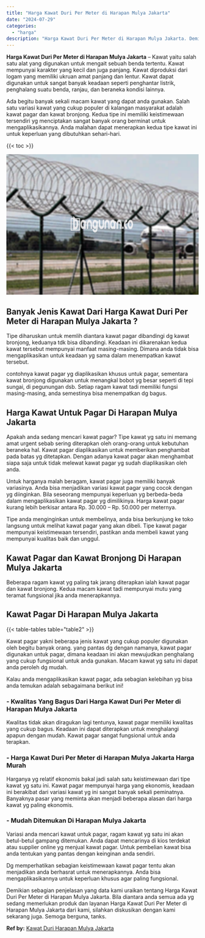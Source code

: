 ```yaml
---
title: "Harga Kawat Duri Per Meter di Harapan Mulya Jakarta"
date: "2024-07-29"
categories: 
  - "harga"
description: "Harga Kawat Duri Per Meter di Harapan Mulya Jakarta. Demikian sebagian penjelasan yang data kami uraikan tentang Harga Kawat Duri Per Meter di Harapan Mulya..."
---
```


**Harga Kawat Duri Per Meter di Harapan Mulya Jakarta** – Kawat yaitu salah satu alat yang digunakan untuk mengait sebuah benda tertentu. Kawat mempunyai karakter yang kecil dan juga panjang. Kawat diproduksi dari logam yang memiliki ukruan amat panjang dan lentur. Kawat dapat digunakan untuk sangat banyak keadaan seperti penghantar listrik, penghalang suatu benda, ranjau, dan beraneka kondisi lainnya.

Ada begitu banyak sekali macam kawat yang dapat anda gunakan. Salah satu variasi kawat yang cukup populer di kalangan masyarakat adalah kawat pagar dan kawat bronjong. Kedua tipe ini memiliki keistimewaan tersendiri yg menciptakan sangat banyak orang berminat untuk mengaplikasikannya. Anda malahan dapat menerapkan kedua tipe kawat ini untuk keperluan yang dibutuhkan sehari-hari.

{{< toc >}}

![Harga Kawat Duri Per Meter di Harapan Mulya Jakarta](/images/jual-kawat-murah35.png)

## Banyak Jenis Kawat Dari Harga Kawat Duri Per Meter di Harapan Mulya Jakarta ?

Tipe diharuskan untuk memlih diantara kawat pagar dibandingi dg kawat bronjong, keduanya tdk bisa dibandingi. Keadaan ini dikarenakan kedua kawat tersebut mempunyai manfaat masing-masing. Dimana anda tidak bisa mengaplikasikan untuk keadaan yg sama dalam menempatkan kawat tersebut.

contohnya kawat pagar yg diaplikasikan khusus untuk pagar, sementara kawat bronjong digunakan untuk menangkal bobot yg besar seperti di tepi sungai, di pegunungan dsb. Setiap ragam kawat tadi memiliki fungsi masing-masing, anda semestinya bisa menempatkan dg bagus.

## Harga Kawat Untuk Pagar Di Harapan Mulya Jakarta

Apakah anda sedang mencari kawat pagar? Tipe kawat yg satu ini memang amat urgent sebab sering diterapkan oleh orang-orang untuk kebutuhan beraneka hal. Kawat pagar diaplikasikan untuk memberikan penghambat pada batas yg ditetapkan. Dengan adanya kawat pagar akan menghambat siapa saja untuk tidak melewat kawat pagar yg sudah diaplikasikan oleh anda.

Untuk harganya malah beragam, kawat pagar juga memiliki banyak variasinya. Anda bisa menjadikan variasi kawat pagar yang cocok dengan yg diinginkan. Bila seseorang mempunyai keperluan yg berbeda-beda dalam mengaplikasikan kawat pagar yg dimilikinya. Harga kawat pagar kurang lebih berkisar antara Rp. 30.000 – Rp. 50.000 per meternya.

Tipe anda menginginkan untuk membelinya, anda bisa berkunjung ke toko langsung untuk melihat kawat pagar yang akan dibeli. Tipe kawat pagar mempunyai keistimewaan tersendiri, pastikan anda membeli kawat yang mempunyai kualitas baik dan unggul.

## Kawat Pagar dan Kawat Bronjong Di Harapan Mulya Jakarta

Beberapa ragam kawat yg paling tak jarang diterapkan ialah kawat pagar dan kawat bronjong. Kedua macam kawat tadi mempunyai mutu yang teramat fungsional jika anda menerapkannya.

## Kawat Pagar Di Harapan Mulya Jakarta

{{< table-tables table="table2" >}}

Kawat pagar yakni beberapa jenis kawat yang cukup populer digunakan oleh begitu banyak orang. yang pantas dg dengan namanya, kawat pagar digunakan untuk pagar, dimana keadaan ini akan mewujudkan penghalang yang cukup fungsional untuk anda gunakan. Macam kawat yg satu ini dapat anda peroleh dg mudah.

Kalau anda mengaplikasikan kawat pagar, ada sebagian kelebihan yg bisa anda temukan adalah sebagaimana berikut ini!

### \- Kwalitas Yang Bagus Dari Harga Kawat Duri Per Meter di Harapan Mulya Jakarta

Kwalitas tidak akan diragukan lagi tentunya, kawat pagar memiliki kwalitas yang cukup bagus. Keadaan ini dapat diterapkan untuk menghalangi apapun dengan mudah. Kawat pagar sangat fungsional untuk anda terapkan.

### \- Harga Kawat Duri Per Meter di Harapan Mulya Jakarta Harga Murah

Harganya yg relatif ekonomis bakal jadi salah satu keistimewaan dari tipe kawat yg satu ini. Kawat pagar mempunyai harga yang ekonomis, keadaan ini berakibat dari variasi kawat yg ini sangat banyak sekali peminatnya. Banyaknya pasar yang meminta akan menjadi beberapa alasan dari harga kawat yg paling ekonomis.

### \- Mudah Ditemukan Di Harapan Mulya Jakarta

Variasi anda mencari kawat untuk pagar, ragam kawat yg satu ini akan betul-betul gampang ditemukan. Anda dapat mencarinya di kios terdekat atau supplier online yg menjual kawat pagar. Untuk pembelian kawat bisa anda tentukan yang pantas dengan keinginan anda sendiri.

Dg memperhatikan sebagian keistimewaan kawat pagar tentu akan menjadikan anda berhasrat untuk menerapkannya. Anda bisa mengaplikasikannya untuk keperluan khusus agar paling fungsional.

Demikian sebagian penjelasan yang data kami uraikan tentang Harga Kawat Duri Per Meter di Harapan Mulya Jakarta. Bila diantara anda semua ada yg sedang memerlukan produk dan layanan Harga Kawat Duri Per Meter di Harapan Mulya Jakarta dari kami, silahkan diskusikan dengan kami sekarang juga. Semoga berguna, tanks.

**Ref by:** [Kawat Duri Harapan Mulya Jakarta](https://id.wikipedia.org/wiki/Kawat)
